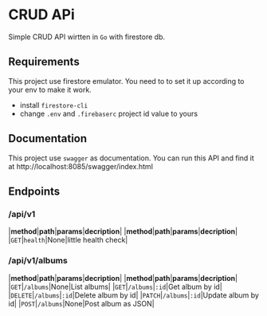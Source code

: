 # CRUD APi

Simple CRUD API wirtten in `Go` with firestore db.

## Requirements

This project use firestore emulator. You need to to set it up according to your env to make it work.
- install `firestore-cli`
- change `.env` and `.firebaserc` project id value to yours

## Documentation

This project use `swagger` as documentation. You can run this API and find it at http://localhost:8085/swagger/index.html

## Endpoints

### /api/v1

|**method**|**path**|**params**|**decription**|
|**method**|**path**|**params**|**decription**|
|`GET`|`health`|None|little health check|

### /api/v1/albums
|**method**|**path**|**params**|**decription**|
|**method**|**path**|**params**|**decription**|
|`GET`|`/albums`|None|List albums|
|`GET`|`/albums`|`:id`|Get album by id|
|`DELETE`|`/albums`|`:id`|Delete album by id|
|`PATCH`|`/albums`|`:id`|Update album by id|
|`POST`|`/albums`|None|Post album as JSON|

